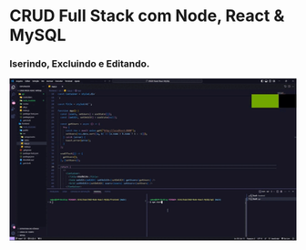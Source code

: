 # CRUD Full Stack com Node, React & MySQL

### Iserindo, Excluindo e Editando.

![](img/crud.gif.gif)

